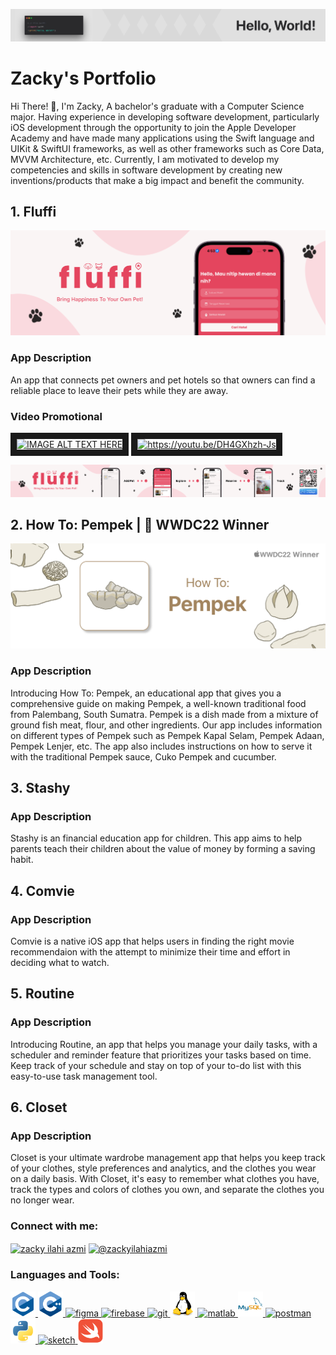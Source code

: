 ![alt text](https://github.com/zackyazmi/zackyazmi/blob/main/Zacky%202900x300-2.png "Zacky Header")

# Zacky's Portfolio
Hi There! 👋, I'm Zacky, A bachelor's graduate with a Computer Science major. Having experience in developing software development, particularly iOS development through the opportunity to join the Apple Developer Academy and have made many applications using the Swift language and UIKit & SwiftUI frameworks, as well as other frameworks such as Core Data, MVVM Architecture, etc. Currently, I am motivated to develop my competencies and skills in software development by creating new inventions/products that make a big impact and benefit the community.

## 1. Fluffi

![alt text](https://github.com/zackyazmi/zackyazmi/blob/main/Fluffi%20600x200.png "Fluffi")

### App Description
An app that connects pet owners and pet hotels so that owners can find a reliable place to leave their pets while they are away.

### Video Promotional
<a href="http://www.youtube.com/watch?feature=player_embedded&v=YOUTUBE_VIDEO_ID_HERE
" target="_blank"><img src="http://img.youtube.com/vi/YOUTUBE_VIDEO_ID_HERE/0.jpg" 
alt="IMAGE ALT TEXT HERE" width="240" height="180" border="10" /></a>
<a href="http://www.youtube.com/watch?feature=player_embedded&v=https://youtu.be/DH4GXhzh-Js
" target="_blank"><img src="http://img.youtube.com/vi/https://youtu.be/DH4GXhzh-Js/0.jpg" 
alt="https://youtu.be/DH4GXhzh-Js" width="240" height="180" border="10" /></a>

![alt text](https://github.com/zackyazmi/zackyazmi/blob/main/Fluffi%202900x300.png "Fluffi")

## 2. How To: Pempek |  WWDC22 Winner

![alt text](https://github.com/zackyazmi/zackyazmi/blob/main/How%20To_%20Pempek%20600x200.png)

### App Description
Introducing How To: Pempek, an educational app that gives you a comprehensive guide on making Pempek, a well-known traditional food from Palembang, South Sumatra. Pempek is a dish made from a mixture of ground fish meat, flour, and other ingredients. Our app includes information on different types of Pempek such as Pempek Kapal Selam, Pempek Adaan, Pempek Lenjer, etc. The app also includes instructions on how to serve it with the traditional Pempek sauce, Cuko Pempek and cucumber.

## 3. Stashy
### App Description
Stashy is an financial education app for children. This app aims to help parents teach their children about the value of money by forming a saving habit.

## 4. Comvie
### App Description
Comvie is a native iOS app that helps users in finding the right movie recommendaion with the attempt to minimize their time and effort in deciding what to watch.

## 5. Routine
### App Description
Introducing Routine, an app that helps you manage your daily tasks, with a scheduler and reminder feature that prioritizes your tasks based on time. Keep track of your schedule and stay on top of your to-do list with this easy-to-use task management tool.

## 6. Closet
### App Description
Closet is your ultimate wardrobe management app that helps you keep track of your clothes, style preferences and analytics, and the clothes you wear on a daily basis. With Closet, it's easy to remember what clothes you have, track the types and colors of clothes you own, and separate the clothes you no longer wear.

<h3 align="left">Connect with me:</h3>
<p align="left">
<a href="https://linkedin.com/in/zacky ilahi azmi" target="blank"><img align="center" src="https://raw.githubusercontent.com/rahuldkjain/github-profile-readme-generator/master/src/images/icons/Social/linked-in-alt.svg" alt="zacky ilahi azmi" height="30" width="40" /></a>
<a href="https://medium.com/@zackyilahiazmi" target="blank"><img align="center" src="https://raw.githubusercontent.com/rahuldkjain/github-profile-readme-generator/master/src/images/icons/Social/medium.svg" alt="@zackyilahiazmi" height="30" width="40" /></a>
</p>

<h3 align="left">Languages and Tools:</h3>
<p align="left"> <a href="https://www.cprogramming.com/" target="_blank" rel="noreferrer"> <img src="https://raw.githubusercontent.com/devicons/devicon/master/icons/c/c-original.svg" alt="c" width="40" height="40"/> </a> <a href="https://www.w3schools.com/cpp/" target="_blank" rel="noreferrer"> <img src="https://raw.githubusercontent.com/devicons/devicon/master/icons/cplusplus/cplusplus-original.svg" alt="cplusplus" width="40" height="40"/> </a> <a href="https://www.figma.com/" target="_blank" rel="noreferrer"> <img src="https://www.vectorlogo.zone/logos/figma/figma-icon.svg" alt="figma" width="40" height="40"/> </a> <a href="https://firebase.google.com/" target="_blank" rel="noreferrer"> <img src="https://www.vectorlogo.zone/logos/firebase/firebase-icon.svg" alt="firebase" width="40" height="40"/> </a> <a href="https://git-scm.com/" target="_blank" rel="noreferrer"> <img src="https://www.vectorlogo.zone/logos/git-scm/git-scm-icon.svg" alt="git" width="40" height="40"/> </a> <a href="https://www.linux.org/" target="_blank" rel="noreferrer"> <img src="https://raw.githubusercontent.com/devicons/devicon/master/icons/linux/linux-original.svg" alt="linux" width="40" height="40"/> </a> <a href="https://www.mathworks.com/" target="_blank" rel="noreferrer"> <img src="https://upload.wikimedia.org/wikipedia/commons/2/21/Matlab_Logo.png" alt="matlab" width="40" height="40"/> </a> <a href="https://www.mysql.com/" target="_blank" rel="noreferrer"> <img src="https://raw.githubusercontent.com/devicons/devicon/master/icons/mysql/mysql-original-wordmark.svg" alt="mysql" width="40" height="40"/> </a> <a href="https://postman.com" target="_blank" rel="noreferrer"> <img src="https://www.vectorlogo.zone/logos/getpostman/getpostman-icon.svg" alt="postman" width="40" height="40"/> </a> <a href="https://www.python.org" target="_blank" rel="noreferrer"> <img src="https://raw.githubusercontent.com/devicons/devicon/master/icons/python/python-original.svg" alt="python" width="40" height="40"/> </a> <a href="https://www.sketch.com/" target="_blank" rel="noreferrer"> <img src="https://www.vectorlogo.zone/logos/sketchapp/sketchapp-icon.svg" alt="sketch" width="40" height="40"/> </a> <a href="https://developer.apple.com/swift/" target="_blank" rel="noreferrer"> <img src="https://raw.githubusercontent.com/devicons/devicon/master/icons/swift/swift-original.svg" alt="swift" width="40" height="40"/> </a> </p>


<!---
zackyazmi/zackyazmi is a ✨ special ✨ repository because its `README.md` (this file) appears on your GitHub profile.
You can click the Preview link to take a look at your changes.
--->
